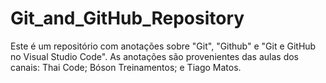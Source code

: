 # Git_and_GitHub_Repository

Este é um repositório com anotações sobre "Git", "Github" e "Git e GitHub no Visual Studio Code".
As anotações são provenientes das aulas dos canais: Thai Code; Bóson Treinamentos; e Tiago Matos.
